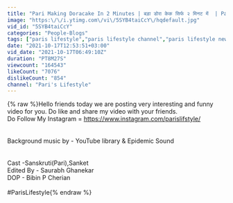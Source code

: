 ```yaml
---
title: "Pari Making Doracake In 2 Minutes | बड़ा डोरा केक सिर्फ २ मिनट में  | Pari's Lifestyle"
image: "https:\/\/i.ytimg.com\/vi\/5SYB4taiCcY\/hqdefault.jpg"
vid_id: "5SYB4taiCcY"
categories: "People-Blogs"
tags: ["paris lifestyle","paris lifestyle channel","paris lifestyle new video"]
date: "2021-10-17T12:53:51+03:00"
vid_date: "2021-10-17T06:49:10Z"
duration: "PT8M27S"
viewcount: "164543"
likeCount: "7076"
dislikeCount: "854"
channel: "Pari's Lifestyle"
---
```

{% raw %}Hello friends today we are posting very interesting and funny video for you. Do like and share my video with your friends.<br /> Do Follow My Instagram = <a rel="nofollow" target="blank" href="https://www.instagram.com/parislifstyle/">https://www.instagram.com/parislifstyle/</a><br /><br /><br /> Background music by - YouTube library &amp; Epidemic Sound<br /><br /><br />Cast -Sanskruti(Pari),Sanket<br />Edited By - Saurabh Ghanekar<br />DOP - Bibin P Cherian<br /><br /> #ParisLifestyle{% endraw %}
